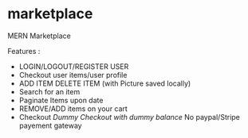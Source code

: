# marketplace
MERN Marketplace 

Features :
* LOGIN/LOGOUT/REGISTER USER
* Checkout user items/user profile
* ADD ITEM DELETE ITEM (with Picture saved locally)
* Search for an item
* Paginate Items upon date
* REMOVE/ADD items on your cart
* Checkout *Dummy Checkout with dummy balance* No paypal/Stripe payement gateway

